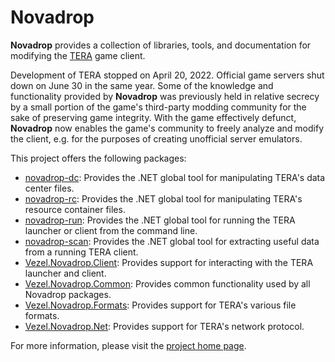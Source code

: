 # Novadrop

**Novadrop** provides a collection of libraries, tools, and documentation for
modifying the [TERA](https://en.wikipedia.org/wiki/TERA_(video_game)) game
client.

Development of TERA stopped on April 20, 2022. Official game servers shut down
on June 30 in the same year. Some of the knowledge and functionality provided by
**Novadrop** was previously held in relative secrecy by a small portion of the
game's third-party modding community for the sake of preserving game integrity.
With the game effectively defunct, **Novadrop** now enables the game's community
to freely analyze and modify the client, e.g. for the purposes of creating
unofficial server emulators.

This project offers the following packages:

* [novadrop-dc](https://www.nuget.org/packages/novadrop-dc): Provides the .NET
  global tool for manipulating TERA's data center files.
* [novadrop-rc](https://www.nuget.org/packages/novadrop-rc): Provides the .NET
  global tool for manipulating TERA's resource container files.
* [novadrop-run](https://www.nuget.org/packages/novadrop-run): Provides
  the .NET global tool for running the TERA launcher or client from the command
  line.
* [novadrop-scan](https://www.nuget.org/packages/novadrop-scan): Provides the
  .NET global tool for extracting useful data from a running TERA client.
* [Vezel.Novadrop.Client](https://www.nuget.org/packages/Vezel.Novadrop.Client):
  Provides support for interacting with the TERA launcher and client.
* [Vezel.Novadrop.Common](https://www.nuget.org/packages/Vezel.Novadrop.Common):
  Provides common functionality used by all Novadrop packages.
* [Vezel.Novadrop.Formats](https://www.nuget.org/packages/Vezel.Novadrop.Data):
  Provides support for TERA's various file formats.
* [Vezel.Novadrop.Net](https://www.nuget.org/packages/Vezel.Novadrop.Net):
  Provides support for TERA's network protocol.

For more information, please visit the
[project home page](https://docs.vezel.dev/novadrop).
